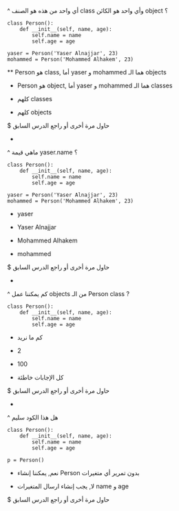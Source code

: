 ^ أي واحد من هذه هو الصنف class وأي واحد هو الكائن object ؟

```
class Person():
    def __init__(self, name, age):
        self.name = name
        self.age = age
        
yaser = Person('Yaser Alnajjar', 23)
mohammed = Person('Mohammed Alhakem', 23)
```

** Person هو class, أما yaser و mohammed هما الـ objects

* Person هو object, أما yaser و mohammed هما الـ classes

* كلهم classes

* كلهم objects

$ حاول مرة أخرى أو راجع الدرس السابق

-

^ ماهي قيمة yaser.name ؟

```
class Person():
    def __init__(self, name, age):
        self.name = name
        self.age = age
        
yaser = Person('Yaser Alnajjar', 23)
mohammed = Person('Mohammed Alhakem', 23)
```

* yaser

* Yaser Alnajjar

* Mohammed Alhakem

* mohammed

$ حاول مرة أخرى أو راجع الدرس السابق

-

^ كم يمكننا عمل objects من الـ Person class ?

```
class Person():
    def __init__(self, name, age):
        self.name = name
        self.age = age
```

* كم ما نريد

* 2

* 100

* كل الإجابات خاطئة

$ حاول مرة أخرى أو راجع الدرس السابق

-

^ هل هذا الكود سليم

```
class Person():
    def __init__(self, name, age):
        self.name = name
        self.age = age
        
p = Person()
```

* نعم, يمكننا إنشاء Person بدون تمرير أي متغيرات

* لا, يجب إنشاء ارسال المتغيرات name و age

$ حاول مرة أخرى أو راجع الدرس السابق